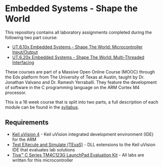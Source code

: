 # Embedded Systems - Shape the World

This repository contains all laboratory assignments completed during the following two part course:
 - [UT.6.10x Embedded Systems - Shape The World: Microcontroller Input/Output](https://www.edx.org/course/embedded-systems-shape-the-world-microcontroller-i)
 - [UT.6.20x Embedded Systems - Shape The World: Multi-Threaded Interfacing](https://www.edx.org/course/embedded-systems-shape-the-world-multi-threaded-in)

These courses are part of a Massive Open Online Course (MOOC) through the Edx platform from The University of Texas at Austin, taught by Dr. Jonathan Valvano and Dr. Ramesh Yerraballi. They feature the development of software in the C programming language on the ARM Cortex M4 processor. 

This is a 16 week course that is split into two parts, a full description of each module can be found in the [syllabus](http://edx-org-utaustinx.s3.amazonaws.com/UT601x/syllabus.html). 

## Requirements
 - [Keil uVision 4](https://www.keil.com/demo/eval/armv4.htm) - Keil uVision integrated development environment (IDE) for the ARM
 - [Test EXecute and Simulate (TExaS)](http://edx-org-utaustinx.s3.amazonaws.com/UT601x/download.html) - DLL extensions to the Keil uVision IDE that evaluates lab solutions
 - [Tiva™ C Series TM4C123G LaunchPad Evaluation Kit](https://www.ti.com/tool/EK-TM4C123GXL) - All labs are written for this microcontroller 
